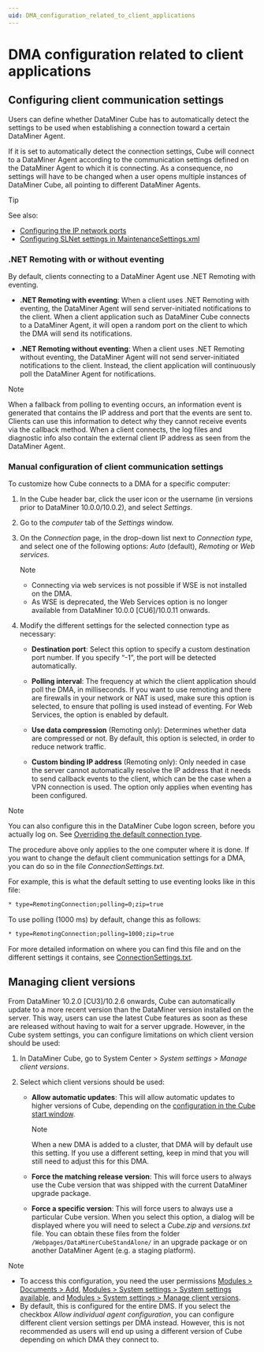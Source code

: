 ```yaml
---
uid: DMA_configuration_related_to_client_applications
---
```


# DMA configuration related to client applications

## Configuring client communication settings

Users can define whether DataMiner Cube has to automatically detect the settings to be used when establishing a connection toward a certain DataMiner Agent.

If it is set to automatically detect the connection settings, Cube will connect to a DataMiner Agent according to the communication settings defined on the DataMiner Agent to which it is connecting. As a consequence, no settings will have to be changed when a user opens multiple instances of DataMiner Cube, all pointing to different DataMiner Agents.

> [!TIP]
> See also:
>
> - [Configuring the IP network ports](xref:Configuring_the_IP_network_ports)
> - [Configuring SLNet settings in MaintenanceSettings.xml](xref:Configuration_of_DataMiner_processes#configuring-slnet-settings-in-maintenancesettingsxml)

### .NET Remoting with or without eventing

By default, clients connecting to a DataMiner Agent use .NET Remoting with eventing.

- **.NET Remoting with eventing**: When a client uses .NET Remoting with eventing, the DataMiner Agent will send server-initiated notifications to the client. When a client application such as DataMiner Cube connects to a DataMiner Agent, it will open a random port on the client to which the DMA will send its notifications.

- **.NET Remoting without eventing**: When a client uses .NET Remoting without eventing, the DataMiner Agent will not send server-initiated notifications to the client. Instead, the client application will continuously poll the DataMiner Agent for notifications.

> [!NOTE]
> When a fallback from polling to eventing occurs, an information event is generated that contains the IP address and port that the events are sent to. Clients can use this information to detect why they cannot receive events via the callback method. When a client connects, the log files and diagnostic info also contain the external client IP address as seen from the DataMiner Agent.

### Manual configuration of client communication settings

To customize how Cube connects to a DMA for a specific computer:

1. In the Cube header bar, click the user icon or the username (in versions prior to DataMiner 10.0.0/10.0.2), and select *Settings*.

1. Go to the *computer* tab of the *Settings* window.

1. On the *Connection* page, in the drop-down list next to *Connection type*, and select one of the following options: *Auto* (default), *Remoting* or *Web services.*

   > [!NOTE]
   >
   > - Connecting via web services is not possible if WSE is not installed on the DMA.
   > - As WSE is deprecated, the Web Services option is no longer available from DataMiner 10.0.0 \[CU6\]/10.0.11 onwards.

1. Modify the different settings for the selected connection type as necessary:

   - **Destination port**: Select this option to specify a custom destination port number. If you specify “-1”, the port will be detected automatically.

   - **Polling interval**: The frequency at which the client application should poll the DMA, in milliseconds. If you want to use remoting and there are firewalls in your network or NAT is used, make sure this option is selected, to ensure that polling is used instead of eventing. For Web Services, the option is enabled by default.

   - **Use data compression** (Remoting only): Determines whether data are compressed or not. By default, this option is selected, in order to reduce network traffic.

   - **Custom binding IP address** (Remoting only): Only needed in case the server cannot automatically resolve the IP address that it needs to send callback events to the client, which can be the case when a VPN connection is used. The option only applies when eventing has been configured.

> [!NOTE]
> You can also configure this in the DataMiner Cube logon screen, before you actually log on. See [Overriding the default connection type](xref:Logging_on_to_DataMiner_Cube#overriding-the-default-connection-type).

The procedure above only applies to the one computer where it is done. If you want to change the default client communication settings for a DMA, you can do so in the file *ConnectionSettings.txt*.

For example, this is what the default setting to use eventing looks like in this file:

```txt
* type=RemotingConnection;polling=0;zip=true
```

To use polling (1000 ms) by default, change this as follows:

```txt
* type=RemotingConnection;polling=1000;zip=true
```

For more detailed information on where you can find this file and on the different settings it contains, see [ConnectionSettings.txt](xref:ConnectionSettings_txt#connectionsettingstxt).

## Managing client versions

From DataMiner 10.2.0 \[CU3]/10.2.6 onwards, Cube can automatically update to a more recent version than the DataMiner version installed on the server. This way, users can use the latest Cube features as soon as these are released without having to wait for a server upgrade. However, in the Cube system settings, you can configure limitations on which client version should be used:

1. In DataMiner Cube, go to System Center > *System settings* > *Manage client versions*.

1. Select which client versions should be used:

   - **Allow automatic updates**: This will allow automatic updates to higher versions of Cube, depending on the [configuration in the Cube start window](xref:Managing_the_start_window#selecting-your-cube-update-track).

     > [!NOTE]
     > When a new DMA is added to a cluster, that DMA will by default use this setting. If you use a different setting, keep in mind that you will still need to adjust this for this DMA.

   - **Force the matching release version**: This will force users to always use the Cube version that was shipped with the current DataMiner upgrade package.

   - **Force a specific version**: This will force users to always use a particular Cube version. When you select this option, a dialog will be displayed where you will need to select a *Cube.zip* and *versions.txt* file. You can obtain these files from the folder `/Webpages/DataMinerCubeStandAlone/` in an upgrade package or on another DataMiner Agent (e.g. a staging platform).

> [!NOTE]
>
> - To access this configuration, you need the user permissions [Modules > Documents > Add](xref:DataMiner_user_permissions#modules--documents--add), [Modules > System settings > System settings available](xref:DataMiner_user_permissions#modules--system-configuration--system-settings--system-settings-available), and [Modules > System settings > Manage client versions](xref:DataMiner_user_permissions#modules--system-configuration--system-settings--manage-client-versions).
> - By default, this is configured for the entire DMS. If you select the checkbox *Allow individual agent configuration*, you can configure different client version settings per DMA instead. However, this is not recommended as users will end up using a different version of Cube depending on which DMA they connect to.
